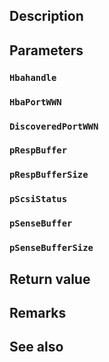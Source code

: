 ## Description

## Parameters

### `Hbahandle`

### `HbaPortWWN`

### `DiscoveredPortWWN`

### `pRespBuffer`

### `pRespBufferSize`

### `pScsiStatus`

### `pSenseBuffer`

### `pSenseBufferSize`

## Return value

## Remarks

## See also